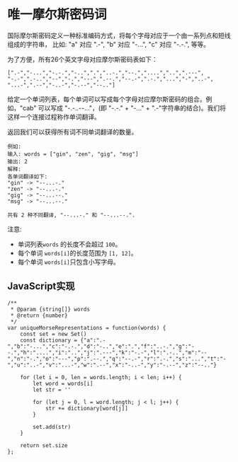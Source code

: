 # 唯一摩尔斯密码词
国际摩尔斯密码定义一种标准编码方式，将每个字母对应于一个由一系列点和短线组成的字符串， 比如: "a" 对应 ".-", "b" 对应 "-...", "c" 对应 "-.-.", 等等。

为了方便，所有26个英文字母对应摩尔斯密码表如下：
```
[".-","-...","-.-.","-..",".","..-.","--.","....","..",".---",
"-.-",".-..","--","-.","---",".--.","--.-",".-.","...","-","..-",
"...-",".--","-..-","-.--","--.."]
```
给定一个单词列表，每个单词可以写成每个字母对应摩尔斯密码的组合。例如，"cab" 可以写成 "-.-..--..."，(即 "-.-." + "-..." + ".-"字符串的结合)。我们将这样一个连接过程称作单词翻译。

返回我们可以获得所有词不同单词翻译的数量。
```
例如:
输入: words = ["gin", "zen", "gig", "msg"]
输出: 2
解释: 
各单词翻译如下:
"gin" -> "--...-."
"zen" -> "--...-."
"gig" -> "--...--."
"msg" -> "--...--."

共有 2 种不同翻译, "--...-." 和 "--...--.".
```

注意:

* 单词列表`words` 的长度不会超过 `100`。
* 每个单词 `words[i]`的长度范围为 `[1, 12]`。
* 每个单词 `words[i]`只包含小写字母。

## JavaScript实现
```
/**
 * @param {string[]} words
 * @return {number}
 */
var uniqueMorseRepresentations = function(words) {
    const set = new Set()
    const dictionary = {"a":".-","b":"-...","c":"-.-.","d":"-..","e":".","f":"..-.","g":"--.","h":"....","i":"..","j":".---","k":"-.-","l":".-..","m":"--","n":"-.","o":"---","p":".--.","q":"--.-","r":".-.","s":"...","t":"-","u":"..-","v":"...-","w":".--","x":"-..-","y":"-.--","z":"--.."}
          
    for (let i = 0, len = words.length; i < len; i++) {
        let word = words[i]
        let str = ''
        
        for (let j = 0, l = word.length; j < l; j++) {
            str += dictionary[word[j]]    
        }
        
        set.add(str)
    }
    
    return set.size
};
```
